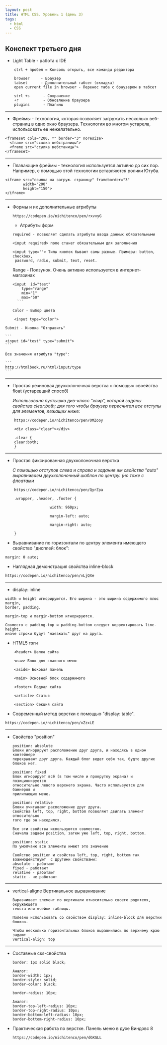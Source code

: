 ```yaml
---
layout: post
title: HTML CSS. Уровень 1 (день 3)
tags:
  - html
  - CSS
---
```


## Конспект третьего дня

* Light Table - работа с IDE

```
    ctrl + пробел = Консоль открыть, все команды редактора

    browser     - Браузер
    tabset      - Дополнительный табсет (вкладка)
    open current file in browser - Перенос таба с браузером в табсет

    strl +s      - Сохранение
    +r           - Обновление браузера
    plugins      - Плагины
```

------------------------
* Фреймы - технология, которая позволяет загружать несколько веб-страниц в одно
 окно браузера. Технология во многом устарела, использовать ее нежелательно.

```
<frameset cols="200, *" border="3" noresize>
  <frame src="ссылка вебстраницы">
  <frame src="ссылка вебстаницы">
</frameset>
```
------------------------

* Плавающие фреймы - технология  используется активно до сих пор. Например,
с помощью этой технологии вставляются ролики Ютуба.

```
<iframe src="ссылка на загруж. страницу" frameborder="3"
        width="200"
        height="150">
</iframe>
```
--------------------

* Формы и их дополнительные атрибуты

    ```
    https://codepen.io/nichitenco/pen/rxvvyG
    ```
    * Атрибуты форм

    ```
    required - позволяет сделать атрибуты ввода данных обязательными

    <input required> поле станет обязательным для заполнения
    ```

    ```
    <input type=""> Типы кнопок бывают самы разные. Примеры: button, checkbox,
     password, radio, submit, text, reset.
    ```

    Range - Ползунок. Очень активно используется в интернет-магазинах

    ```
    <input  id="test"
    	type="range"
    	min="1"
    	max="50"
      ```

    Color - Выбор цвета

```
    <input type="color">
```

    Submit - Кнопка "Отправить"

    ```
    <input id="test" type="submit">
    ```

    Все значения атрибута "type":

    ```
    http://htmlbook.ru/html/input/type
    ```
------------------

* Простая резиновая двухколоночная верстка с помощью своейства float
(устаревший способ)

    *Использована пустышка див-класс "клир", которой заданы свойства clear:both;
    для того чтобы браузер пересчитал все отступы для элементов, лежащих ниже:*

```
    https://codepen.io/nichitenco/pen/OMZooy
```

```
    <div class="clear"></div>

    .clear {
    clear:both;
    }

```
-------------------

* Простая фиксированная двухколоночная верстка

    *С помощью отступов слева и справа и задания им свойства "auto" выравниваем
    двухколоночный шаблон по центру. (но тоже с флоатами*

```
    https://codepen.io/nichitenco/pen/QyrZpa
```

```
    .wrapper, .header, .footer {

                    width: 960px;

                    margin-left: auto;

                    margin-right: auto;

    }
```
* Выравнивание по горизонтали по центру элемента имеющего свойство "дисплей: блок":

```
margin: 0 auto;
```

* Наглядная демонстрация свойства inline-block

```
https://codepen.io/nichitenco/pen/vLjQXe
```
---------------

* display: inline

```
width и height игнорируются. Его ширина - это ширина содержимого плюс margin,
border, padding.

margin-top и margin-bottom игнорируются.

Совместо с padding-top и padding-bottom следует корректировать line-height,
иначе строки будут "наезжать" друг на друга.

```

* HTML5 тэги

```
    <header> Шапка сайта

    <nav> Блок для главного меню

    <aside> Боковая панель

    <main> Основной блок содержимого

    <footer> Подвал сайта

    <article> Статья

    <section> Секция сайта

```

* Современный метод верстки с помощью "display: table".

```
https://codepen.io/nichitenco/pen/xZzxLE
```
------------------------

* Свойство "position"

    ```
    position: absolute
    Блоки игнорируют расположение друг друга, и находясь в одном контейнере
    перекрывают друг друга. Каждый блог ведет себя так, будто других блоков нет.
    ```
    ```
    position: fixed
    Блок игнорирует всё (в том числе и прокрутку экрана) и позиционируется
    относительно левого верхнего экрана. Часто используется для баннеров и
    прилипающих меню.

    ```
    ```
    position: relative
    Блоки учитывают расположение друг друга.
    Свойства left, top, right, bottom позволяют двигать элемент относительно
    того где он находился.

    Все эти свойства используются совместно.
    Сначала задаем position, затем уже left, top, right, bottom.
    ```
    ```
    position: static
    По умолчаню все элементы имеют это значение
    ```

    ```
    Свойство position и свойства left, top, right, bottom так
    взаимодействуют  с другими свойствами:
    absolute - работают
    fixed - работают
    relative - работают
    static - не работают
    ```
----------------------

* vertical-aligne  Вертикальное выравнивание
    ```
    Выравнивает элемент по вертикали относительно своего родителя, окружающего
    текста или ячейки таблицы.

    Полезно использовать со свойством display: inline-block для верстки блоков.

    Чтобы несколько горизонтальных блоков выравнились по верхнему краю задают
    vertical-align: top
    ```
----------

* Составные css-свойства
    ```
    border: 1px solid black;

    Аналог:
    border-width: 1px;
    border-style: solid;
    border-color: black;

    border-radius: 10px;

    Аналог:
    border-top-left-radius: 10px;
    border-top-right-radius: 10px;
    border-bottom-left-radius: 10px;
    border-bottom-right-radius: 10px;
    ```
* Практическая работа по верстке. Панель меню в духе Виндовс 8
    ```
    https://codepen.io/nichitenco/pen/dGKGLL
    ```
